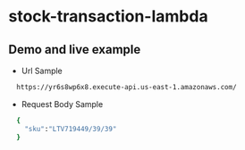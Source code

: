 # stock-transaction-lambda

## Demo and live example

- Url Sample

```bash
  https://yr6s8wp6x8.execute-api.us-east-1.amazonaws.com/
```
- Request Body Sample

```bash
  {
    "sku":"LTV719449/39/39"
  }
```
